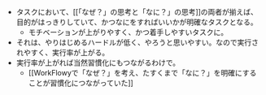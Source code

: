 - タスクにおいて、[[「なぜ？」の思考と「なに？」の思考]]の両者が揃えば、目的がはっきりしていて、かつなにをすればいいかが明確なタスクとなる。
	- モチベーションが上がりやすく、かつ着手しやすいタスクに。
- それは、やりはじめるハードルが低く、やろうと思いやすい。なので実行されやすく、実行率が上がる。
- 実行率が上がれば当然習慣化にもつながるわけで。
	- [[WorkFlowyで「なぜ？」を考え、たすくまで「なに？」を明確にすることが習慣化につながっていた]]